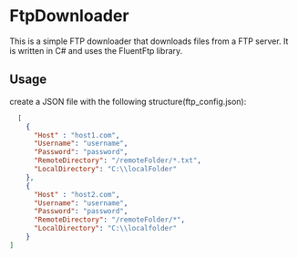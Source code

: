# FtpDownloader
This is a simple FTP downloader that downloads files from a FTP server. It is written in C# and uses the FluentFtp library.

## Usage
create a JSON file with the following structure(ftp_config.json):

```json
  [
    {
      "Host" : "host1.com",
      "Username": "username",
      "Password": "password",
      "RemoteDirectory": "/remoteFolder/*.txt",
      "LocalDirectory": "C:\\localFolder"
    },
    {
      "Host" : "host2.com",
      "Username": "username",
      "Password": "password",
      "RemoteDirectory": "/remoteFolder/*",
      "LocalDirectory": "C:\\localfolder"
    }
]
```